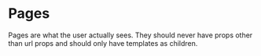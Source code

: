 # Pages

Pages are what the user actually sees. They should never have props other than url props and should only have templates as children.
